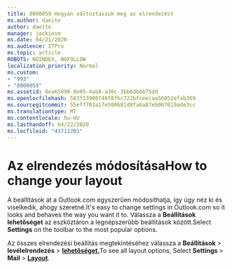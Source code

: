```yaml
---
title: 8000059 Hogyan változtassuk meg az elrendezést
ms.author: daeite
author: daeite
manager: jackiesm
ms.date: 04/21/2020
ms.audience: ITPro
ms.topic: article
ROBOTS: NOINDEX, NOFOLLOW
localization_priority: Normal
ms.custom:
- "993"
- "8000059"
ms.assetid: 8ea65090-8e05-4ab8-a30c-3bb6db6b75dd
ms.openlocfilehash: 583f13900746f8fbc722bfceecaa56052efab369
ms.sourcegitcommit: 55eff703a17e500681d8fa6a87eb067019ade3cc
ms.translationtype: MT
ms.contentlocale: hu-HU
ms.lasthandoff: 04/22/2020
ms.locfileid: "43711201"
---
```

# <a name="how-to-change-your-layout"></a><span data-ttu-id="082bd-102">Az elrendezés módosítása</span><span class="sxs-lookup"><span data-stu-id="082bd-102">How to change your layout</span></span>

<span data-ttu-id="082bd-103">A beállítások at a Outlook.com egyszerűen módosíthatja, így úgy néz ki és viselkedik, ahogy szeretné.</span><span class="sxs-lookup"><span data-stu-id="082bd-103">It's easy to change settings in Outlook.com so it looks and behaves the way you want it to.</span></span> <span data-ttu-id="082bd-104">Válassza a **Beállítások lehetőséget** az eszköztáron a legnépszerűbb beállítások között.</span><span class="sxs-lookup"><span data-stu-id="082bd-104">Select **Settings** on the toolbar to the most popular options.</span></span>

<span data-ttu-id="082bd-105">Az összes elrendezési beállítás megtekintéséhez válassza a **Beállítások** > **levélelrendezés** > [**lehetőséget.**](https://outlook.live.com/mail/options/mail/layout)</span><span class="sxs-lookup"><span data-stu-id="082bd-105">To see all layout options, Select **Settings** > **Mail** > [**Layout**](https://outlook.live.com/mail/options/mail/layout).</span></span>
  